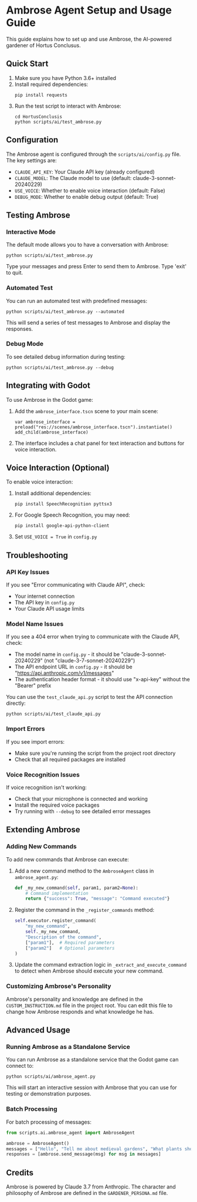 # Ambrose Agent Setup and Usage Guide

This guide explains how to set up and use Ambrose, the AI-powered gardener of Hortus Conclusus.

## Quick Start

1. Make sure you have Python 3.6+ installed
2. Install required dependencies:
   ```
   pip install requests
   ```
3. Run the test script to interact with Ambrose:
   ```
   cd HortusConclusis
   python scripts/ai/test_ambrose.py
   ```

## Configuration

The Ambrose agent is configured through the `scripts/ai/config.py` file. The key settings are:

- `CLAUDE_API_KEY`: Your Claude API key (already configured)
- `CLAUDE_MODEL`: The Claude model to use (default: claude-3-sonnet-20240229)
- `USE_VOICE`: Whether to enable voice interaction (default: False)
- `DEBUG_MODE`: Whether to enable debug output (default: True)

## Testing Ambrose

### Interactive Mode

The default mode allows you to have a conversation with Ambrose:

```
python scripts/ai/test_ambrose.py
```

Type your messages and press Enter to send them to Ambrose. Type 'exit' to quit.

### Automated Test

You can run an automated test with predefined messages:

```
python scripts/ai/test_ambrose.py --automated
```

This will send a series of test messages to Ambrose and display the responses.

### Debug Mode

To see detailed debug information during testing:

```
python scripts/ai/test_ambrose.py --debug
```

## Integrating with Godot

To use Ambrose in the Godot game:

1. Add the `ambrose_interface.tscn` scene to your main scene:
   ```gdscript
   var ambrose_interface = preload("res://scenes/ambrose_interface.tscn").instantiate()
   add_child(ambrose_interface)
   ```

2. The interface includes a chat panel for text interaction and buttons for voice interaction.

## Voice Interaction (Optional)

To enable voice interaction:

1. Install additional dependencies:
   ```
   pip install SpeechRecognition pyttsx3
   ```

2. For Google Speech Recognition, you may need:
   ```
   pip install google-api-python-client
   ```

3. Set `USE_VOICE = True` in `config.py`

## Troubleshooting

### API Key Issues

If you see "Error communicating with Claude API", check:
- Your internet connection
- The API key in `config.py`
- Your Claude API usage limits

### Model Name Issues

If you see a 404 error when trying to communicate with the Claude API, check:
- The model name in `config.py` - it should be "claude-3-sonnet-20240229" (not "claude-3-7-sonnet-20240229")
- The API endpoint URL in `config.py` - it should be "https://api.anthropic.com/v1/messages"
- The authentication header format - it should use "x-api-key" without the "Bearer" prefix

You can use the `test_claude_api.py` script to test the API connection directly:
```
python scripts/ai/test_claude_api.py
```

### Import Errors

If you see import errors:
- Make sure you're running the script from the project root directory
- Check that all required packages are installed

### Voice Recognition Issues

If voice recognition isn't working:
- Check that your microphone is connected and working
- Install the required voice packages
- Try running with `--debug` to see detailed error messages

## Extending Ambrose

### Adding New Commands

To add new commands that Ambrose can execute:

1. Add a new command method to the `AmbroseAgent` class in `ambrose_agent.py`:
   ```python
   def _my_new_command(self, param1, param2=None):
       # Command implementation
       return {"success": True, "message": "Command executed"}
   ```

2. Register the command in the `_register_commands` method:
   ```python
   self.executor.register_command(
       "my_new_command",
       self._my_new_command,
       "Description of the command",
       ["param1"],  # Required parameters
       ["param2"]   # Optional parameters
   )
   ```

3. Update the command extraction logic in `_extract_and_execute_command` to detect when Ambrose should execute your new command.

### Customizing Ambrose's Personality

Ambrose's personality and knowledge are defined in the `CUSTOM_INSTRUCTION.md` file in the project root. You can edit this file to change how Ambrose responds and what knowledge he has.

## Advanced Usage

### Running Ambrose as a Standalone Service

You can run Ambrose as a standalone service that the Godot game can connect to:

```
python scripts/ai/ambrose_agent.py
```

This will start an interactive session with Ambrose that you can use for testing or demonstration purposes.

### Batch Processing

For batch processing of messages:

```python
from scripts.ai.ambrose_agent import AmbroseAgent

ambrose = AmbroseAgent()
messages = ["Hello", "Tell me about medieval gardens", "What plants should I grow?"]
responses = [ambrose.send_message(msg) for msg in messages]
```

## Credits

Ambrose is powered by Claude 3.7 from Anthropic. The character and philosophy of Ambrose are defined in the `GARDENER_PERSONA.md` file.
